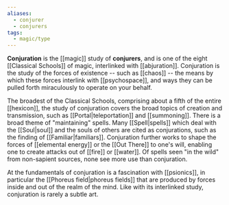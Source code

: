 ```yaml
---
aliases:
  - conjurer
  - conjurers
tags:
  - magic/type
---
```


**Conjuration** is the [[magic]] study of **conjurers**, and is one of the eight [[Classical Schools]] of magic, interlinked with [[abjuration]]. Conjuration is the study of the forces of existence -- such as [[chaos]] -- the means by which these forces interlink with [[psychospace]], and ways they can be pulled forth miraculously to operate on your behalf. 

The broadest of the Classical Schools, comprising about a fifth of the entire [[hexicon]], the study of conjuration covers the broad topics of creation and transmission, such as [[Portal|teleportation]] and [[summoning]]. There is a broad theme of "maintaining" spells. Many [[Spell|spells]] which deal with the [[Soul|soul]] and the souls of others are cited as conjurations, such as the finding of [[Familiar|familiars]]. Conjuration further works to shape the forces of [[elemental energy]] or the [[Out There]] to one's will, enabling one to create attacks out of [[fire]] or [[water]]. Of spells seen "in the wild" from non-sapient sources, none see more use than conjuration.

At the fundamentals of conjuration is a fascination with [[psionics]], in particular the [[Phoreus field|phoreus fields]] that are produced by forces inside and out of the realm of the mind. Like with its interlinked study, conjuration is rarely a subtle art.